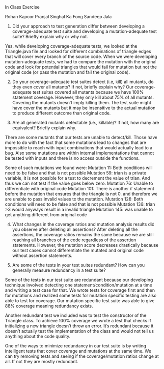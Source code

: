 In Class Exercise

Rohan Kapoor
Pranjal Singhal
Ka Fong
Sandeep Jala


1. Did your approach to test generation differ between developing a coverage-adequate test suite and developing a mutation-adequate test suite? Briefly explain why or why not.

Yes, while developing coverage-adequate tests, we looked at the Triangle.java file and looked for different combinations of triangle edges that will cover every branch of the source code.
When we were developing mutation-adequate tests, we had to compare the mutation with the original code and look for potential triangles that would fail for mutation but not the original code (or pass the mutation and fail the original code).


2. Do your coverage-adequate test suites detect (i.e, kill) all mutants, do they even cover all mutants? If not, briefly explain why?
Our coverage-adequate test suites covered all mutants because we have 100% statement coverage. However, they only kill about 75% of all mutants. Covering the mutants doesn’t imply killing them. The test suite might have cover the mutants but it may be insensitive to the actual mutation to produce different outcome than original code.

3. Are all generated mutants detectable (i.e., killable)? If not, how many are equivalent? Briefly explain why.

There are some mutants that our tests are unable to detect/kill. Those have more to do with the fact that some mutations lead to changes that are impossible to reach with input combinations that would actually lead to a bug. Also some mutations are within internal implementations that cannot be tested with inputs and there is no access outside the functions.

Some of such mutations we found were:
Mutation 11: Both conditions will need to be false and that is not possible
Mutation 59: trian is a private variable, it is not possible for a test to decrement the value of trian. And thus we can not test if the value goes below zero.
Mutation 76: Unable to differentiate with original code
Mutation 101: There is another if statement before the mutation that ensures that the triangle is not 0. and therefore we are unable to pass invalid values to the mutation.
Mutation 128: Both conditions will need to be false and that is not possible
Mutation 136: trian >3 would anyways result in a invalid triangle
Mutation 145: was unable to get anything different from original code

4. What changes in the coverage ratios and mutation analysis results did you observe after deleting all assertions?
After deleting all the assertions, the coverage ratios remains the same because we are still reaching all branches of the code regardless of the assertion statements. However, the mutation score decreases drastically because our test cases cannot differentiate the mutated and original code without assertion statements.

5. Are some of the tests in your test suites redundant? How can you generally measure redundancy in a test suite?

Some of the tests in our test suite are redundant because our developing technique involved detecting one statement/condition/mutation at a time and writing a test case for that. We wrote tests for coverage first and then for mutations and realized some tests for mutation specific testing are also able to test for coverage. Our mutation specific test suite was able to give 88% coverage meaning redundancy exists.

Another redundant test we included was to test the constructor of the Triangle class. To achieve 100% coverage we wrote a test that checks if initializing a new triangle doesn’t throw an error. It’s redundant because it doesn’t actually test the implementation of the class and would not tell us anything about the code quality.

One of the ways to minimize redundancy in our test suite is by writing intelligent tests that cover coverage and mutations at the same time. We can try removing tests and seeing if the coverage/mutation ratios change at all. If not they are mostly redundant.
